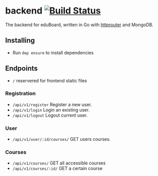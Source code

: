 # backend [![Build Status](https://travis-ci.org/eduboard/backend.svg?branch=master)](https://travis-ci.org/eduboard/backend)
The backend for eduBoard, written in Go with [httprouter](https://github.com/julienschmidt/httprouter) and MongoDB.

## Installing
- Run `dep ensure` to install dependencies

## Endpoints

- `/` reservered for frontend static files

### Registration
- `/api/v1/register` Register a new user.
- `/api/v1/login` Login an existing user.
- `/api/v1/logout` Logout current user.

### User
- `/api/v1/user/:id/courses/` GET users courses.

### Courses
- `/api/v1/courses/` GET all accessible courses
- `/api/v1/courses/:id/` GET a certain course
